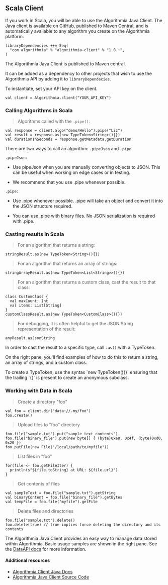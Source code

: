 ## Scala Client

If you work in Scala, you will be able to use the Algorithmia Java Client. The Java client is available on GitHub, published to Maven Central, and is automatically available to any algorithm you create on the Algorithmia platform.

```
libraryDependencies ++= Seq(
  "com.algorithmia" % "algorithmia-client" % "1.0.+",
)
```

The Algorithmia Java Client is published to Maven central.

It can be added as a dependency to other projects that wish to use the Algorithmia API by adding it to `libraryDependecies`.

To instantiate, set your API key on the client.

`val client = Algorithmia.client("YOUR_API_KEY")`

### Calling Algorithms in Scala

> Algorithms called with the `.pipe()`:

```
val response = client.algo("demo/Hello").pipe("Liz")
val result = response.as(new TypeToken<String>(){})
val durationInSeconds = response.getMetadata.getDuration
```

There are two ways to call an algorithm: `.pipeJson` and `.pipe`.

`.pipeJson:`

* Use pipeJson when you are manually converting objects to JSON. This can be useful when working on edge cases or in testing.

* We recommend that you use .pipe whenever possible.

`.pipe:`

* Use .pipe whenever possible. .pipe will take an object and convert it into the JSON structure required.

* You can use .pipe with binary files. No JSON serialization is required with .pipe.

### Casting results in Scala

> For an algorithm that returns a string:

```
stringResult.as(new TypeToken<String>(){})
```

> For an algorithm that returns an array of strings:

```
stringArrayResult.as(new TypeToken<List<String>>(){})
```

> For an algorithm that returns a custom class, cast the result to that class:

```
class CustomClass {
  val maxCount: Int
  val items: List[String]
}
customClassResult.as(new TypeToken<CustomClass>(){})
```

> For debugging, it is often helpful to get the JSON String representation of the result:

```
anyResult.asJsonString
```

In order to cast the result to a specific type, call `.as()` with a TypeToken.

On the right pane, you'll find examples of how to do this to return a string, an array of strings, and a custom class.

<aside class="notice">
  To create a TypeToken, use the syntax `new TypeToken<CustomClass>(){}` ensuring that the trailing `{}` is present to create an anonymous subclass.
</aside>

### Working with Data in Scala

> Create a directory "foo"

```
val foo = client.dir("data://.my/foo")
foo.create()
```
> Upload files to "foo" directory

```
foo.file("sample.txt").put("sample text contents")
foo.file("binary_file").put(new byte[] { (byte)0xe0, 0x4f, (byte)0xd0, 0x20 })
foo.putFile(new File("/local/path/to/myfile"))
```

> List files in "foo"

```
for(file <- foo.getFileIter) {
  println(s"${file.toString} at URL: ${file.url}")
}
```

> Get contents of files

```
val sampleText = foo.file("sample.txt").getString
val binaryContent = foo.file("binary_file").getBytes
val tempFile = foo.file("myfile").getFile
```

> Delete files and directories

```
foo.file("sample.txt").delete()
foo.delete(true) // true implies force deleting the directory and its contents
```

The Algorithmia Java Client provides an easy way to manage data stored within Algorithmia. Basic usage samples are shown in the right pane. See the [DataAPI docs](../data.md) for more information.

#### Additional resources

* <a href="http://www.javadoc.io/doc/com.algorithmia/algorithmia-client/1.0.3">Algorithmia Client Java Docs <i class="fa fa-external-link"></i></a>
* <a href="https://github.com/algorithmiaio/algorithmia-java">Algorithmia Java Client Source Code<i class="fa fa-external-link"></i></a>
